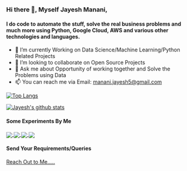 ### Hi there 👋, Myself Jayesh Manani,

#### I do code to automate the stuff, solve the real business problems and much more using Python, Google Cloud, AWS and various other technologies and languages.

- 🌱 I’m currently Working on Data Science/Machine Learning/Python Related Projects 
- 👯 I’m looking to collaborate on Open Source Projects
- 💬 Ask me about Opportunity of working together and Solve the Problems using Data 
- 📫 You can reach me via Email: manani.jayesh5@gmail.com

[![Top Langs](https://github-readme-stats.vercel.app/api/top-langs/?username=jayeshmanani&layout=compact)](https://github.com/jayeshmanani) 

[![Jayesh's github stats](https://github-readme-stats.vercel.app/api?username=jayeshmanani&show_icons=true&theme=radical)](https://github.com/jayeshmanani) 

#### Some Experiments By Me 

<a href="https://jayeshmanani.github.io" target="_blank">
  <img align="center" src="https://github-readme-stats.vercel.app/api/pin/?username=jayeshmanani&repo=jayeshmanani.github.io" />
</a>

<a href="https://github.com/jayeshmanani/Data-visualization" target="_blank">
  <img align="center" src="https://github-readme-stats.vercel.app/api/pin/?username=jayeshmanani&repo=Data-visualization" />
</a>

<a href="https://github.com/jayeshmanani/Web-Scraping-and-Similarity-Analysis-of-Scraped-Data" target="_blank">
  <img align="center" src="https://github-readme-stats.vercel.app/api/pin/?username=jayeshmanani&repo=Web-Scraping-and-Similarity-Analysis-of-Scraped-Data" />
</a>

<a href="https://github.com/jayeshmanani/machine-learning-algorithms" target="_blank">
  <img align="center" src="https://github-readme-stats.vercel.app/api/pin/?username=jayeshmanani&repo=machine-learning-algorithms" />
</a>

#### Send Your Requirements/Queries

<a href="https://jayeshmanani.github.io/#contact" target="_blank">
  Reach Out to Me.....
</a>

<!--
**jayeshmanani/jayeshmanani** is a ✨ _special_ ✨ repository because its `README.md` (this file) appears on your GitHub profile.

Here are some ideas to get you started:

- 🔭 I’m currently working on ...
- 🌱 I’m currently learning ...
- 👯 I’m looking to collaborate on ...
- 🤔 I’m looking for help with ...
- 💬 Ask me about ...
- 📫 How to reach me: ...
- 😄 Pronouns: ...
- ⚡ Fun fact: ...
-->
